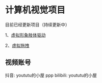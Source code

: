 # 计算机视觉项目

目前已经更新项目（持续更新中）

1、[虚拟形象肢体驱动](https://github.com/yoututu2023/computer_vision_projects/tree/master/ThreeD-Python-Unity-Chan)

2、[虚拟拖拽](https://github.com/yoututu2023/computer_vision_projects/tree/master/virtualDrag)


## 视频账号
抖音: yoututu的小屋
ppp
bilibili: yoututu的小屋
